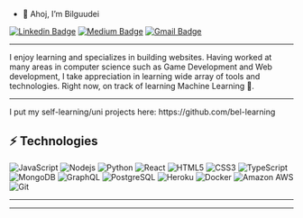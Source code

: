 - 👋 Ahoj, I’m Bilguudei

[![Linkedin Badge](https://img.shields.io/badge/-bilguudei-blue?style=flat-square&logo=Linkedin&logoColor=white&link=https://www.linkedin.com/in/bilguudei-baljinnyam-1bb8a4176/)](https://www.linkedin.com/in/bilguudei-baljinnyam-1bb8a4176/)
[![Medium Badge](https://img.shields.io/badge/-@bilguudei-03a57a?style=flat-square&labelColor=000000&logo=Medium&link=https://bilguudei-b8.medium.com/)](https://bilguudei-b8.medium.com/)
[![Gmail Badge](https://img.shields.io/badge/-workblgd1@gmail.com-c14438?style=flat-square&logo=Gmail&logoColor=white&link=mailto:workblgd1@gmail.com)](mailto:workblgd1@gmail.com)

<hr/>
I enjoy learning and specializes in building websites. Having worked at many areas in computer science such as Game Development and Web development, I take appreciation in learning wide array of tools and technologies. Right now, on track of learning Machine Learning 🤖. 
<hr/>
I put my self-learning/uni projects here: https://github.com/bel-learning

## ⚡ Technologies

![JavaScript](https://img.shields.io/badge/-JavaScript-black?style=flat-square&logo=javascript)
![Nodejs](https://img.shields.io/badge/-Nodejs-black?style=flat-square&logo=Node.js)
![Python](https://img.shields.io/badge/-Python-black?style=flat-square&logo=Python)
![React](https://img.shields.io/badge/-React-black?style=flat-square&logo=react)
![HTML5](https://img.shields.io/badge/-HTML5-E34F26?style=flat-square&logo=html5&logoColor=white)
![CSS3](https://img.shields.io/badge/-CSS3-1572B6?style=flat-square&logo=css3)
![TypeScript](https://img.shields.io/badge/-TypeScript-007ACC?style=flat-square&logo=typescript)
![MongoDB](https://img.shields.io/badge/-MongoDB-black?style=flat-square&logo=mongodb)
![GraphQL](https://img.shields.io/badge/-GraphQL-E10098?style=flat-square&logo=graphql)
![PostgreSQL](https://img.shields.io/badge/-PostgreSQL-336791?style=flat-square&logo=postgresql)
![Heroku](https://img.shields.io/badge/-Heroku-430098?style=flat-square&logo=heroku)
![Docker](https://img.shields.io/badge/-Docker-black?style=flat-square&logo=docker)
![Amazon AWS](https://img.shields.io/badge/Amazon%20AWS-232F3E?style=flat-square&logo=amazon-aws)
![Git](https://img.shields.io/badge/-Git-black?style=flat-square&logo=git)

<hr/>
<!---
bilguudeiblgd/bilguudeiblgd is a ✨ special ✨ repository because its `README.md` (this file) appears on your GitHub profile.
You can click the Preview link to take a look at your changes.
--->


<hr/>

